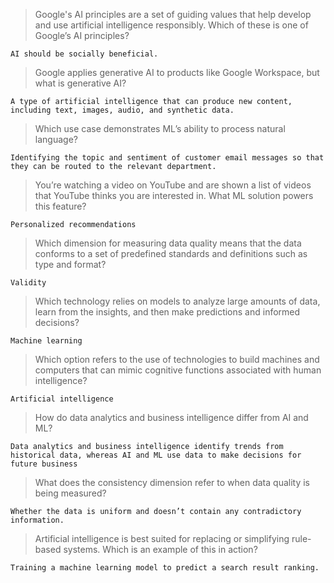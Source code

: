 > Google's AI principles are a set of guiding values that help develop and use artificial intelligence responsibly. Which of these is one of Google’s AI principles?
```
AI should be socially beneficial.
```

> Google applies generative AI to products like Google Workspace, but what is generative AI?
```
A type of artificial intelligence that can produce new content, including text, images, audio, and synthetic data.
```

> Which use case demonstrates ML’s ability to process natural language?
```
Identifying the topic and sentiment of customer email messages so that they can be routed to the relevant department.
```

> You’re watching a video on YouTube and are shown a list of videos that YouTube thinks you are interested in. What ML solution powers this feature?
```
Personalized recommendations
```

> Which dimension for measuring data quality means that the data conforms to a set of predefined standards and definitions such as type and format?
```
Validity
```

> Which technology relies on models to analyze large amounts of data, learn from the insights, and then make predictions and informed decisions?
```
Machine learning
```

> Which option refers to the use of technologies to build machines and computers that can mimic cognitive functions associated with human intelligence?
```
Artificial intelligence
```

> How do data analytics and business intelligence differ from AI and ML?
```
Data analytics and business intelligence identify trends from historical data, whereas AI and ML use data to make decisions for future business
```

> What does the consistency dimension refer to when data quality is being measured?
```
Whether the data is uniform and doesn’t contain any contradictory information.
```

> Artificial intelligence is best suited for replacing or simplifying rule-based systems. Which is an example of this in action?
```
Training a machine learning model to predict a search result ranking.
```
